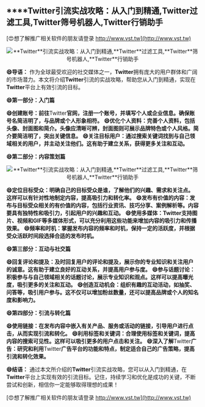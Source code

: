 ## ****Twitter**引流实战攻略：从入门到精通,**Twitter**过滤工具,**Twitter**筛号机器人,**Twitter**行销助手**

[😍想了解推广相关软件的朋友请登录 http://www.vst.tw](http://www.vst.tw)

 <center><img src="https://vst.tw/MP4/tuiguang/png/0.png" alt="**Twitter**引流实战攻略：从入门到精通,**Twitter**过滤工具,**Twitter**筛号机器人,**Twitter**行销助手"></center>

**😄导语：**
作为全球最受欢迎的社交媒体之一，**Twitter**拥有庞大的用户群体和广阔的市场潜力。本文将介绍**Twitter**引流的实战攻略，帮助您从入门到精通，实现在**Twitter**平台上有效引流的目标。

**😄第一部分：入门篇**

**😄创建账号：前往**Twitter**官网，注册一个账号，并填写个人或企业信息。确保账号名简洁明了，与品牌或个人形象相符。**
**😄优化个人资料：完善个人资料，包括头像、封面图和简介。头像应清晰可辨，封面图则可展示品牌特色或个人风格。简介要简洁明了，突出关键信息。**
**😄关注目标用户：通过搜索关键词找到与自己领域相关的用户，并主动关注他们。这有助于建立关系，获得更多关注和互动。**

**😄第二部分：内容策划篇**

 <center><img src="https://vst.tw/MP4/tuiguang/png/5.png" alt="**Twitter**引流实战攻略：从入门到精通,**Twitter**过滤工具,**Twitter**筛号机器人,**Twitter**行销助手"></center>

**😄定位目标受众：明确自己的目标受众是谁，了解他们的兴趣、需求和关注点。这样可以有针对性地制定内容，提高吸引力和转化率。**
**😄发布有价值的内容：发布与目标受众相关的有价值的内容，包括行业资讯、技巧分享、案例解析等。内容要具有独特性和吸引力，引起用户的兴趣和互动。**
**😄使用多媒体：**Twitter**支持图片、视频和GIF等多媒体形式，可以充分利用这些功能来增加内容的吸引力和传播效果。**
**😄频率和时机：掌握发布内容的频率和时机，保持一定的活跃度，并根据受众活跃时间段选择合适的发布时机。**

**😄第三部分：互动与社交篇**

**😄回复评论和提及：及时回复用户的评论和提及，展示你的专业知识和关注用户的诚意。这有助于建立良好的互动关系，并提高用户参与度。**
**😄参与话题讨论：积极参与与自己领域相关的话题讨论，展示专业知识和观点。这样可以提高曝光度，吸引更多的关注和互动。**
**😄创造互动机会：组织有趣的互动活动，如抽奖、问答等，吸引用户参与。这不仅可以增加粉丝数量，还可以提高品牌或个人的知名度和影响力。**

**😄第四部分：引流与转化篇**

**😄使用链接：在发布内容中嵌入有关产品、服务或活动的链接，引导用户进行点击，从而实现引流和转化。**
**😄利用标签和关键词：合理使用标签和关键词，提高内容的搜索可见性。这样可以吸引更多的用户点击和关注。**
**😄深入了解**Twitter**广告：研究和利用**Twitter**广告平台的功能和特点，制定适合自己的广告策略，提高引流和转化效果。**

**😄结语：**
通过本文所介绍的**Twitter**引流实战攻略，您可以从入门到精通，在**Twitter**平台上实现有效的引流目标。记住，持续学习和优化是成功的关键，不断尝试和创新，相信你一定能够取得理想的成果！

[😍想了解推广相关软件的朋友请登录 http://www.vst.tw](http://www.vst.tw)



